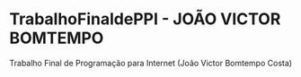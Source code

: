 # TrabalhoFinaldePPI - JOÃO VICTOR BOMTEMPO
Trabalho Final de Programação para Internet (João Victor Bomtempo Costa)